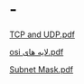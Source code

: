 # -

[TCP and UDP.pdf](https://github.com/aliheidary1/-/files/8702484/TCP.and.UDP.pdf)

[osi لایه های.pdf](https://github.com/aliheidary1/-/files/8702502/osi.pdf)

[Subnet Mask.pdf](https://github.com/aliheidary1/-/files/8702516/Subnet.Mask.pdf)

